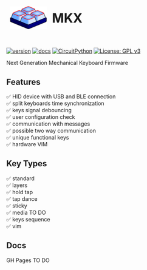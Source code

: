 <img src="docs/mkx.svg" alt="icon" height="60" style="vertical-align: middle; padding: 10px;"> 
<span style="vertical-align: middle; font-size: 2.4em; font-weight: bold;">MKX</span>

#

[![version](https://img.shields.io/badge/version-1.0.0-blue)](#)
[![docs](https://img.shields.io/badge/docs-online-blue)](https://your-docs-url)
[![CircuitPython](https://img.shields.io/badge/CircuitPython-Learn%20More-purple)](https://circuitpython.org/)
[![License: GPL v3](https://img.shields.io/badge/License-GPLv3-blue.svg)](https://www.gnu.org/licenses/gpl-3.0)


Next Generation Mechanical Keyboard Firmware

## Features

:white_check_mark: HID device with USB and BLE connection  
:white_check_mark: split keyboards time synchronization  
:white_check_mark: keys signal debouncing  
:white_check_mark: user configuration check  
:white_check_mark: communication with messages  
:white_check_mark: possible two way communication  
:white_check_mark: unique functional keys  
:white_check_mark: hardware VIM  

## Key Types
:white_check_mark: standard  
:white_check_mark: layers  
:white_check_mark: hold tap  
:white_check_mark: tap dance  
:white_check_mark: sticky  
:white_check_mark: media TO DO  
:white_check_mark: keys sequence  
:white_check_mark: vim  

## Docs

GH Pages TO DO








